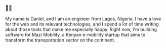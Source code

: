 ### 👋🏾

My name is Daniel, and I am an engineer from Lagos, Nigeria. I have a love for the web and its relevant technologies, and I spend a lot of time writing about those tools that make me especially happy. Right now, I'm building software for Mazi Mobility, a Kenyan e-mobility startup that aims to transform the transportation sector on the continent. 
